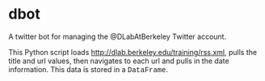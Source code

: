 dbot
====

A twitter bot for managing the @DLabAtBerkeley Twitter account.

This Python script loads http://dlab.berkeley.edu/training/rss.xml, pulls the title and url values, then navigates to each url and pulls in the date information.
This data is stored in a <font face="courier new">DataFrame</font>.
